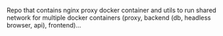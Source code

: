 Repo that contains nginx proxy docker container and utils to run shared network for multiple docker containers (proxy, backend (db, headless browser, api), frontend)...


